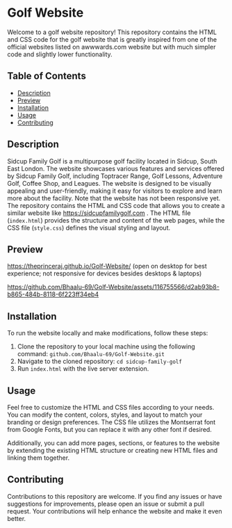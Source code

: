 # Golf Website

Welcome to a golf website repository! This repository contains the HTML and CSS code for the golf website that is greatly inspired from one of the official websites listed on awwwards.com website but with much simpler code and slightly lower functionality.

## Table of Contents
- [Description](#description)
- [Preview](#preview)
- [Installation](#installation)
- [Usage](#usage)
- [Contributing](#contributing)

## Description

Sidcup Family Golf is a multipurpose golf facility located in Sidcup, South East London. The website showcases various features and services offered by Sidcup Family Golf, including Toptracer Range, Golf Lessons, Adventure Golf, Coffee Shop, and Leagues. The website is designed to be visually appealing and user-friendly, making it easy for visitors to explore and learn more about the facility.
Note that the website has not been responsive yet.
The repository contains the HTML and CSS code that allows you to create a similar website like https://sidcupfamilygolf.com . The HTML file (`index.html`) provides the structure and content of the web pages, while the CSS file (`style.css`) defines the visual styling and layout.

## Preview
https://theprinceraj.github.io/Golf-Website/ (open on desktop for best experience; not responsive for devices besides desktops & laptops)

https://github.com/Bhaalu-69/Golf-Website/assets/116755566/d2ab93b8-b865-484b-8118-6f223ff34eb4

## Installation

To run the website locally and make modifications, follow these steps:

1. Clone the repository to your local machine using the following command:
   ```github.com/Bhaalu-69/Golf-Website.git```
2. Navigate to the cloned repository:
```cd sidcup-family-golf```
3. Run `index.html` with the live server extension.

## Usage

Feel free to customize the HTML and CSS files according to your needs. You can modify the content, colors, styles, and layout to match your branding or design preferences. The CSS file utilizes the Montserrat font from Google Fonts, but you can replace it with any other font if desired.

Additionally, you can add more pages, sections, or features to the website by extending the existing HTML structure or creating new HTML files and linking them together.

## Contributing

Contributions to this repository are welcome. If you find any issues or have suggestions for improvements, please open an issue or submit a pull request. Your contributions will help enhance the website and make it even better.

